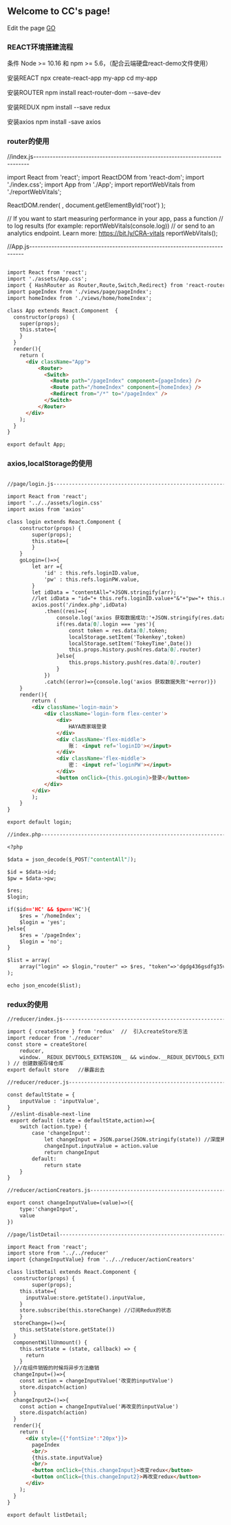## Welcome to CC's page!

Edit the page [GO](https://github.com/hong-chen-0/CC.GitHub.io/edit/gh-pages/index.md)

### REACT环境搭建流程

条件
Node >= 10.16 和 npm >= 5.6，（配合云端硬盘react-demo文件使用）

安装REACT
npx create-react-app my-app
cd my-app

安装ROUTER
npm install react-router-dom --save-dev

安装REDUX
npm install --save redux

安装axios
npm install -save axios

### router的使用

//index.js----------------------------------------------------------------------------

import React from 'react';
import ReactDOM from 'react-dom';
import './index.css';
import App from './App';
import reportWebVitals from './reportWebVitals';

ReactDOM.render(
    <App />,
  document.getElementById('root')
);

// If you want to start measuring performance in your app, pass a function
// to log results (for example: reportWebVitals(console.log))
// or send to an analytics endpoint. Learn more: https://bit.ly/CRA-vitals
reportWebVitals();


//App.js----------------------------------------------------------------------------

```markdown

import React from 'react';
import './assets/App.css';
import { HashRouter as Router,Route,Switch,Redirect} from 'react-router-dom';
import pageIndex from './views/page/pageIndex';
import homeIndex from './views/home/homeIndex';

class App extends React.Component  {
  constructor(props) {
    super(props);
    this.state={
    }
  }
  render(){
    return (
      <div className="App">
          <Router>
            <Switch>
              <Route path="/pageIndex" component={pageIndex} />
              <Route path="/homeIndex" component={homeIndex} /> 
              <Redirect from="/*" to="/pageIndex" />
            </Switch>
          </Router>
      </div>
    );
  }
}

export default App;


```

### axios,localStorage的使用

```markdown

//page/login.js----------------------------------------------------------------------------

import React from 'react';
import '../../assets/login.css'
import axios from 'axios'

class login extends React.Component {
    constructor(props) {
		super(props);
        this.state={
        }
    }
    goLogin=()=>{
        let arr ={
            'id' : this.refs.loginID.value,
            'pw' : this.refs.loginPW.value,
        }
        let idData = "contentAll="+JSON.stringify(arr);
        //let idData = "id="+ this.refs.loginID.value+"&"+"pw="+ this.refs.loginPW.value;
        axios.post('/index.php',idData)
            .then((res)=>{
                console.log('axios 获取数据成功:'+JSON.stringify(res.data[0].router))
                if(res.data[0].login === 'yes'){
                    const token = res.data[0].token;
                    localStorage.setItem('Tokenkey',token)
                    localStorage.setItem('TokeyTime',Date())
                    this.props.history.push(res.data[0].router)
                }else{
                    this.props.history.push(res.data[0].router)
                }
            })
            .catch((error)=>{console.log('axios 获取数据失败'+error)})
    }
    render(){
        return (
        <div className='login-main'>
            <div className='login-form flex-center'>
                <div>
                    HAYA商家端登录
                </div>
                <div className='flex-middle'>
                    账： <input ref='loginID'></input>
                </div>
                <div className='flex-middle'>
                    密： <input ref='loginPW'></input>
                </div>
                <button onClick={this.goLogin}>登录</button>
            </div>
        </div>
        );
    }
}

export default login;

//index.php----------------------------------------------------------------------------

<?php

$data = json_decode($_POST["contentAll"]);

$id = $data->id;
$pw = $data->pw;

$res;
$login;

if($id=='HC' && $pw=='HC'){
    $res = '/homeIndex';
    $login = 'yes';
}else{
    $res = '/pageIndex';
    $login = 'no';
}

$list = array(
    array("login" => $login,"router" => $res, "token"=>'dgdg436gsdfg35vbddsd345')
);

echo json_encode($list);

```

### redux的使用

```markdown
//reducer/index.js----------------------------------------------------------------------------

import { createStore } from 'redux'  //  引入createStore方法
import reducer from './reducer'    
const store = createStore(
    reducer,
    window.__REDUX_DEVTOOLS_EXTENSION__ && window.__REDUX_DEVTOOLS_EXTENSION__()
) // 创建数据存储仓库
export default store   //暴露出去

//reducer/reducer.js----------------------------------------------------------------------------

const defaultState = {
    inputValue : 'inputValue',
}
 //eslint-disable-next-line
 export default (state = defaultState,action)=>{
    switch (action.type) {
        case 'changeInput':
            let changeInput = JSON.parse(JSON.stringify(state)) //深度拷贝state
            changeInput.inputValue = action.value
            return changeInput    
        default:
            return state
    }
}

//reducer/actionCreators.js----------------------------------------------------------------------------

export const changeInputValue=(value)=>({
    type:'changeInput',
    value
})

//page/listDetail----------------------------------------------------------------------------

import React from 'react';
import store from '../../reducer'
import {changeInputValue} from '../../reducer/actionCreators'

class listDetail extends React.Component {
  constructor(props) {
		super(props);
    this.state={
      inputValue:store.getState().inputValue,
    }
    store.subscribe(this.storeChange) //订阅Redux的状态
	}
  storeChange=()=>{
    this.setState(store.getState())
  }
  componentWillUnmount() {
    this.setState = (state, callback) => {
      return
    }
  }//在组件销毁的时候将异步方法撤销
  changeInput=()=>{
    const action = changeInputValue('改变的inputValue')
    store.dispatch(action)
  }
  changeInput2=()=>{
    const action = changeInputValue('再改变的inputValue')
    store.dispatch(action)
  }
  render(){
    return (
      <div style={{'fontSize':'20px'}}>
        pageIndex
        <br/>
        {this.state.inputValue}
        <br/>
        <button onClick={this.changeInput}>改变redux</button>
        <button onClick={this.changeInput2}>再改变redux</button>
      </div>
    );
  }
}

export default listDetail;
```
